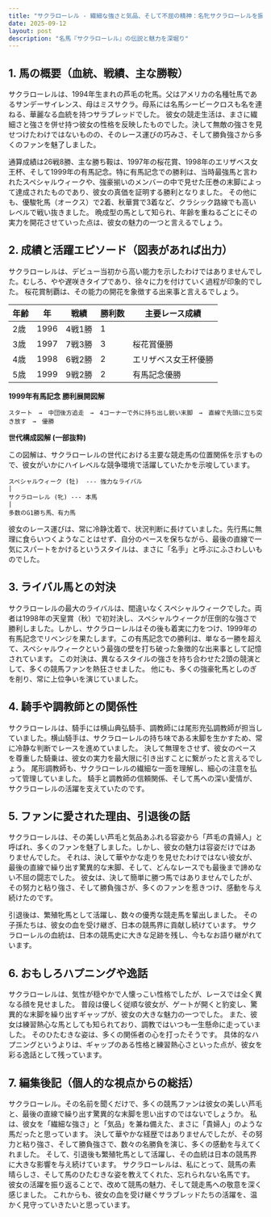 ```yaml
---
title: "サクラローレル - 繊細な強さと気品、そして不屈の精神：名牝サクラローレルを振り返る"
date: 2025-09-12
layout: post
description: "名馬『サクラローレル』の伝説と魅力を深堀り"
---
```


## 1. 馬の概要（血統、戦績、主な勝鞍）

サクラローレルは、1994年生まれの芦毛の牝馬。父はアメリカの名種牡馬であるサンデーサイレンス、母はミスサクラ。母系には名馬シービークロスも名を連ねる、華麗なる血統を持つサラブレッドでした。  彼女の競走生活は、まさに繊細さと強さを併せ持つ彼女の性格を反映したものでした。決して無敵の強さを見せつけたわけではないものの、そのレース運びの巧みさ、そして勝負強さから多くのファンを魅了しました。

通算成績は26戦8勝、主な勝ち鞍は、1997年の桜花賞、1998年のエリザベス女王杯、そして1999年の有馬記念。特に有馬記念での勝利は、当時最強馬と言われたスペシャルウィークや、強豪揃いのメンバーの中で見せた圧巻の末脚によって達成されたものであり、彼女の真価を証明する勝利となりました。  その他にも、優駿牝馬（オークス）で2着、秋華賞で3着など、クラシック路線でも高いレベルで戦い抜きました。  晩成型の馬として知られ、年齢を重ねるごとにその実力を開花させていった点は、彼女の魅力の一つと言えるでしょう。


## 2. 成績と活躍エピソード（図表があれば出力）

サクラローレルは、デビュー当初から高い能力を示したわけではありませんでした。むしろ、やや遅咲きタイプであり、徐々に力を付けていく過程が印象的でした。  桜花賞制覇は、その能力の開花を象徴する出来事と言えるでしょう。

| 年齢 | 年 | 戦績 | 勝利数 | 主要レース成績 |
|---|---|---|---|---|
| 2歳 | 1996 | 4戦1勝 | 1 |  |
| 3歳 | 1997 | 7戦3勝 | 3 | 桜花賞優勝 |
| 4歳 | 1998 | 6戦2勝 | 2 | エリザベス女王杯優勝 |
| 5歳 | 1999 | 9戦2勝 | 2 | 有馬記念優勝 |


**1999年有馬記念 勝利展開図解**

```
スタート　→　中団後方追走　→　4コーナーで外に持ち出し鋭い末脚　→　直線で先頭に立ち突き放す　→　優勝
```

**世代構成図解 (一部抜粋)**

この図解は、サクラローレルの世代における主要な競走馬の位置関係を示すもので、彼女がいかにハイレベルな競争環境で活躍していたかを示唆しています。

```
スペシャルウィーク (牡)  --- 強力なライバル
|
サクラローレル (牝) --- 本馬
|
多数のG1勝ち馬、有力馬
```

彼女のレース運びは、常に冷静沈着で、状況判断に長けていました。先行馬に無理に食らいつくようなことはせず、自分のペースを保ちながら、最後の直線で一気にスパートをかけるというスタイルは、まさに「名手」と呼ぶにふさわしいものでした。


## 3. ライバル馬との対決

サクラローレルの最大のライバルは、間違いなくスペシャルウィークでした。両者は1998年の天皇賞（秋）で初対決し、スペシャルウィークが圧倒的な強さで勝利しました。しかし、サクラローレルはその後も着実に力をつけ、1999年の有馬記念でリベンジを果たします。この有馬記念での勝利は、単なる一勝を超えて、スペシャルウィークという最強の壁を打ち破った象徴的な出来事として記憶されています。  この対決は、異なるスタイルの強さを持ち合わせた2頭の競演として、多くの競馬ファンを熱狂させました。  他にも、多くの強豪牝馬としのぎを削り、常に上位争いを演じていました。


## 4. 騎手や調教師との関係性

サクラローレルは、騎手には横山典弘騎手、調教師には尾形充弘調教師が担当していました。横山騎手は、サクラローレルの持ち味である末脚を生かすため、常に冷静な判断でレースを進めていました。  決して無理をさせず、彼女のペースを尊重した騎乗は、彼女の実力を最大限に引き出すことに繋がったと言えるでしょう。  尾形調教師も、サクラローレルの繊細な一面を理解し、細心の注意を払って管理していました。  騎手と調教師の信頼関係、そして馬への深い愛情が、サクラローレルの活躍を支えていたのです。


## 5. ファンに愛された理由、引退後の話

サクラローレルは、その美しい芦毛と気品あふれる容姿から「芦毛の貴婦人」と呼ばれ、多くのファンを魅了しました。しかし、彼女の魅力は容姿だけではありませんでした。  それは、決して華やかな走りを見せたわけではない彼女が、最後の直線で繰り出す驚異的な末脚、そして、どんなレースでも最後まで諦めない不屈の闘志でした。  彼女は、決して簡単に勝つ馬ではありませんでしたが、その努力と粘り強さ、そして勝負強さが、多くのファンを惹きつけ、感動を与え続けたのです。

引退後は、繁殖牝馬として活躍し、数々の優秀な競走馬を輩出しました。  その子孫たちは、彼女の血を受け継ぎ、日本の競馬界に貢献し続けています。  サクラローレルの血統は、日本の競馬史に大きな足跡を残し、今もなお語り継がれています。


## 6. おもしろハプニングや逸話

サクラローレルは、気性が穏やかで人懐っこい性格でしたが、レースでは全く異なる顔を見せました。  普段は優しく従順な彼女が、ゲートが開くと豹変し、驚異的な末脚を繰り出すギャップが、彼女の大きな魅力の一つでした。  また、彼女は練習熱心な馬としても知られており、調教ではいつも一生懸命に走っていました。  そのひたむきな姿は、多くの関係者の心を打ったそうです。  具体的なハプニングというよりは、ギャップのある性格と練習熱心さといった点が、彼女を彩る逸話として残っています。


## 7. 編集後記（個人的な視点からの総括）

サクラローレル。その名前を聞くだけで、多くの競馬ファンは彼女の美しい芦毛と、最後の直線で繰り出す驚異的な末脚を思い出すのではないでしょうか。  私は、彼女を「繊細な強さ」と「気品」を兼ね備えた、まさに「貴婦人」のような馬だったと思っています。  決して華やかな経歴ではありませんでしたが、その努力と粘り強さ、そして勝負強さで、数々の名勝負を演じ、多くの感動を与えてくれました。  そして、引退後も繁殖牝馬として活躍し、その血統は日本の競馬界に大きな影響を与え続けています。  サクラローレルは、私にとって、競馬の素晴らしさ、そして馬のひたむきな姿を教えてくれた、忘れられない名馬です。  彼女の活躍を振り返ることで、改めて競馬の魅力、そして競走馬への敬意を深く感じました。  これからも、彼女の血を受け継ぐサラブレッドたちの活躍を、温かく見守っていきたいと思っています。
